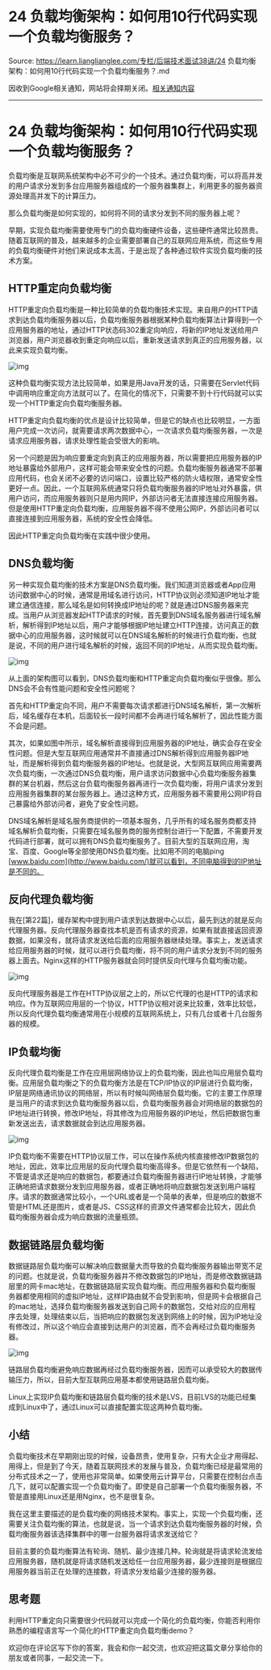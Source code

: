 # 24 负载均衡架构：如何用10行代码实现一个负载均衡服务？ 

Source: https://learn.lianglianglee.com/专栏/后端技术面试38讲/24 负载均衡架构：如何用10行代码实现一个负载均衡服务？.md

因收到Google相关通知，网站将会择期关闭。[相关通知内容](https://lumendatabase.org/notices/44265620)

---

# 24 负载均衡架构：如何用10行代码实现一个负载均衡服务？

负载均衡是互联网系统架构中必不可少的一个技术。通过负载均衡，可以将高并发的用户请求分发到多台应用服务器组成的一个服务器集群上，利用更多的服务器资源处理高并发下的计算压力。

那么负载均衡是如何实现的，如何将不同的请求分发到不同的服务器上呢？

早期，实现负载均衡需要使用专门的负载均衡硬件设备，这些硬件通常比较昂贵。随着互联网的普及，越来越多的企业需要部署自己的互联网应用系统，而这些专用的负载均衡硬件对他们来说成本太高，于是出现了各种通过软件实现负载均衡的技术方案。

## HTTP重定向负载均衡

HTTP重定向负载均衡是一种比较简单的负载均衡技术实现。来自用户的HTTP请求到达负载均衡服务器以后，负载均衡服务器根据某种负载均衡算法计算得到一个应用服务器的地址，通过HTTP状态码302重定向响应，将新的IP地址发送给用户浏览器，用户浏览器收到重定向响应以后，重新发送请求到真正的应用服务器，以此来实现负载均衡。

![img](assets/74d1a57c8d5b168501e15cc92da0034f.png)

这种负载均衡实现方法比较简单，如果是用Java开发的话，只需要在Servlet代码中调用响应重定向方法就可以了。在简化的情况下，只需要不到十行代码就可以实现一个HTTP重定向负载均衡服务器。

HTTP重定向负载均衡的优点是设计比较简单，但是它的缺点也比较明显，一方面用户完成一次访问，就需要请求两次数据中心，一次请求负载均衡服务器，一次是请求应用服务器，请求处理性能会受很大的影响。

另一个问题是因为响应要重定向到真正的应用服务器，所以需要把应用服务器的IP地址暴露给外部用户，这样可能会带来安全性的问题。负载均衡服务器通常不部署应用代码，也会关闭不必要的访问端口，设置比较严格的防火墙权限，通常安全性更好一点。因此，一个互联网系统通常只将负载均衡服务器的IP地址对外暴露，供用户访问，而应用服务器则只是用内网IP，外部访问者无法直接连接应用服务器。但是使用HTTP重定向负载均衡，应用服务器不得不使用公网IP，外部访问者可以直接连接到应用服务器，系统的安全性会降低。

因此HTTP重定向负载均衡在实践中很少使用。

## DNS负载均衡

另一种实现负载均衡的技术方案是DNS负载均衡。我们知道浏览器或者App应用访问数据中心的时候，通常是用域名进行访问，HTTP协议则必须知道IP地址才能建立通信连接，那么域名是如何转换成IP地址的呢？就是通过DNS服务器来完成。当用户从浏览器发起HTTP请求的时候，首先要到DNS域名服务器进行域名解析，解析得到IP地址以后，用户才能够根据IP地址建立HTTP连接，访问真正的数据中心的应用服务器，这时候就可以在DNS域名解析的时候进行负载均衡，也就是说，不同的用户进行域名解析的时候，返回不同的IP地址，从而实现负载均衡。

![img](assets/6c504d347d9aa2bca5dedc3e9d750dc7.png)

从上面的架构图可以看到，DNS负载均衡和HTTP重定向负载均衡似乎很像。那么DNS会不会有性能问题和安全性问题呢？

首先和HTTP重定向不同，用户不需要每次请求都进行DNS域名解析，第一次解析后，域名缓存在本机，后面较长一段时间都不会再进行域名解析了，因此性能方面不会是问题。

其次，如果如图中所示，域名解析直接得到应用服务器的IP地址，确实会存在安全性问题。但是大型互联网应用通常并不直接通过DNS解析得到应用服务器IP地址，而是解析得到负载均衡服务器的IP地址。也就是说，大型网互联网应用需要两次负载均衡，一次通过DNS负载均衡，用户请求访问数据中心负载均衡服务器集群的某台机器，然后这台负载均衡服务器再进行一次负载均衡，将用户请求分发到应用服务器集群的某台服务器上。通过这种方式，应用服务器不需要用公网IP将自己暴露给外部访问者，避免了安全性问题。

DNS域名解析是域名服务商提供的一项基本服务，几乎所有的域名服务商都支持域名解析负载均衡，只需要在域名服务商的服务控制台进行一下配置，不需要开发代码进行部署，就可以拥有DNS负载均衡服务了。目前大型的互联网应用，淘宝、百度、Google等全部使用DNS负载均衡。比如用不同的电脑ping [www.baidu.com](http://www.baidu.com/)就可以看到，不同电脑得到的IP地址是不同的。

## 反向代理负载均衡

我在[第22篇]，缓存架构中提到用户请求到达数据中心以后，最先到达的就是反向代理服务器。反向代理服务器查找本机是否有请求的资源，如果有就直接返回资源数据，如果没有，就将请求发送给后面的应用服务器继续处理。事实上，发送请求给应用服务器的时候，就可以进行负载均衡，将不同的用户请求分发到不同的服务器上面去。Nginx这样的HTTP服务器就会同时提供反向代理与负载均衡功能。

![img](assets/d656da82d725cb206dbcf7cebb420e43.png)

反向代理服务器是工作在HTTP协议层之上的，所以它代理的也是HTTP的请求和响应。作为互联网应用层的一个协议，HTTP协议相对说来比较重，效率比较低，所以反向代理负载均衡通常用在小规模的互联网系统上，只有几台或者十几台服务器的规模。

## IP负载均衡

反向代理负载均衡是工作在应用层网络协议上的负载均衡，因此也叫应用层负载均衡。应用层负载均衡之下的负载均衡方法是在TCP/IP协议的IP层进行负载均衡，IP层是网络通讯协议的网络层，所以有时候叫网络层负载均衡。它的主要工作原理是当用户的请求到达负载均衡服务器以后，负载均衡服务器会对网络层的数据包的IP地址进行转换，修改IP地址，将其修改为应用服务器的IP地址，然后把数据包重新发送出去，请求数据就会到达应用服务器。

![img](assets/a62e851bec43aac1a30cc45db11abbdc.png)

IP负载均衡不需要在HTTP协议层工作，可以在操作系统内核直接修改IP数据包的地址，因此，效率比应用层的反向代理负载均衡高得多。但是它依然有一个缺陷，不管是请求还是响应的数据包，都要通过负载均衡服务器进行IP地址转换，才能够正确地把请求数据分发到应用服务器，或者正确地将响应数据包发送到用户端程序。请求的数据通常比较小，一个URL或者是一个简单的表单，但是响应的数据不管是HTML还是图片，或者是JS、CSS这样的资源文件通常都会比较大，因此负载均衡服务器会成为响应数据的流量瓶颈。

## 数据链路层负载均衡

数据链路层负载均衡可以解决响应数据量大而导致的负载均衡服务器输出带宽不足的问题。也就是说，负载均衡服务器并不修改数据包的IP地址，而是修改数据链路层里的网卡mac地址，在数据链路层实现负载均衡。而应用服务器和负载均衡服务器都使用相同的虚拟IP地址，这样IP路由就不会受到影响，但是网卡会根据自己的mac地址，选择负载均衡服务器发送到自己网卡的数据包，交给对应的应用程序去处理，处理结束以后，当把响应的数据包发送到网络上的时候，因为IP地址没有修改过，所以这个响应会直接到达用户的浏览器，而不会再经过负载均衡服务器。

![img](assets/e4cc84d4c9f7d76082df4163ac8d414c.png)

链路层负载均衡避免响应数据再经过负载均衡服务器，因而可以承受较大的数据传输压力，所以，目前大型互联网应用基本都使用链路层负载均衡。

Linux上实现IP负载均衡和链路层负载均衡的技术是LVS，目前LVS的功能已经集成到Linux中了，通过Linux可以直接配置实现这两种负载均衡。

## 小结

负载均衡技术在早期刚出现的时候，设备昂贵，使用复杂，只有大企业才用得起、用得上，但是到了今天，随着互联网技术的发展与普及，负载均衡已经是最常用的分布式技术之一了，使用也非常简单。如果使用云计算平台，只需要在控制台点击几下，就可以配置实现一个负载均衡了。即使是自己部署一个负载均衡服务器，不管是直接用Linux还是用Nginx，也不是很复杂。

我在这里主要描述的是负载均衡的网络技术架构。事实上，实现一个负载均衡，还需要关注负载均衡的算法，也就是说，当一个请求到达负载均衡服务器的时候，负载均衡服务器该选择集群中的哪一台服务器将请求发送给它？

目前主要的负载均衡算法有轮询、随机、最少连接几种。轮询就是将请求轮流发给应用服务器，随机就是将请求随机发送给任一台应用服务器，最少连接则是根据应用服务器当前正在处理的连接数，将请求分发给最少连接的服务器。

## 思考题

利用HTTP重定向只需要很少代码就可以完成一个简化的负载均衡，你能否利用你熟悉的编程语言写一个简化的HTTP重定向负载均衡demo？

欢迎你在评论区写下你的答案，我会和你一起交流，也欢迎把这篇文章分享给你的朋友或者同事，一起交流一下。